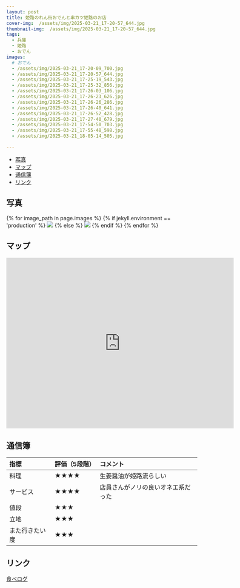 ```yaml
---
layout: post
title: 姫路のれん街おでんと串カツ姫路のお店
cover-img:  /assets/img/2025-03-21_17-20-57_644.jpg
thumbnail-img:  /assets/img/2025-03-21_17-20-57_644.jpg
tags:
  - 兵庫
  - 姫路
  - おでん
images:  
  # おでん
  - /assets/img/2025-03-21_17-20-09_700.jpg
  - /assets/img/2025-03-21_17-20-57_644.jpg
  - /assets/img/2025-03-21_17-25-19_543.jpg
  - /assets/img/2025-03-21_17-25-32_856.jpg
  - /assets/img/2025-03-21_17-26-03_106.jpg
  - /assets/img/2025-03-21_17-26-23_626.jpg
  - /assets/img/2025-03-21_17-26-26_286.jpg
  - /assets/img/2025-03-21_17-26-40_641.jpg
  - /assets/img/2025-03-21_17-26-52_428.jpg
  - /assets/img/2025-03-21_17-27-40_679.jpg
  - /assets/img/2025-03-21_17-54-50_703.jpg
  - /assets/img/2025-03-21_17-55-48_598.jpg
  - /assets/img/2025-03-21_18-05-14_505.jpg

---
```



<!-- TOC -->

- [写真](#写真)
- [マップ](#マップ)
- [通信簿](#通信簿)
- [リンク](#リンク)

<!-- /TOC -->

## 写真

{% for image_path in page.images %}
{% if jekyll.environment == 'production' %}
<img src="https://raw.githubusercontent.com/taira1117/fukuyama_izakaya/master/{{ image_path }}">
{% else %}
<img src="{{ image_path }}">
{% endif %}
{% endfor %}

## マップ

<iframe src="https://www.google.com/maps/embed?pb=!1m18!1m12!1m3!1d3275.1183248285492!2d134.6912079!3d34.8281174!2m3!1f0!2f0!3f0!3m2!1i1024!2i768!4f13.1!3m3!1m2!1s0x3554e012837dc005%3A0xdf1576a1554b8e80!2z44GK44Gn44KT44Go5Liy44Kr44OEIOWnq-i3r-OBruOBiuW6lw!5e0!3m2!1sja!2sjp!4v1742712751777!5m2!1sja!2sjp" width="600" height="450" style="border:0;" allowfullscreen="" loading="lazy" referrerpolicy="no-referrer-when-downgrade"></iframe>

## 通信簿

| 指標           | 評価（5段階） | コメント                           |
| :------------- | :------------ | :--------------------------------- |
| 料理           | ★★★★      | 生姜醤油が姫路流らしい             |
| サービス       | ★★★★      | 店員さんがノリの良いオネエ系だった |
| 値段           | ★★★        |                                    |
| 立地           | ★★★        |                                    |
| また行きたい度 | ★★★        |                                    |

## リンク

[食べログ](https://tabelog.com/hyogo/A2805/A280501/28041372/)
